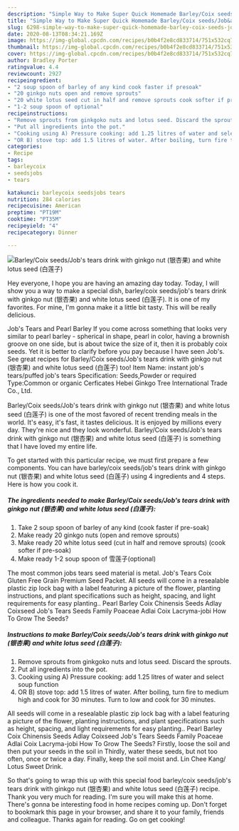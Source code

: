 ```yaml
---
description: "Simple Way to Make Super Quick Homemade Barley/Coix seeds/Job&amp;#39;s tears drink with ginkgo nut (银杏果) and white lotus seed (白莲子)"
title: "Simple Way to Make Super Quick Homemade Barley/Coix seeds/Job&amp;#39;s tears drink with ginkgo nut (银杏果) and white lotus seed (白莲子)"
slug: 6298-simple-way-to-make-super-quick-homemade-barley-coix-seeds-job-and-39-s-tears-drink-with-ginkgo-nut-and-white-lotus-seed
date: 2020-08-13T08:34:21.169Z
image: https://img-global.cpcdn.com/recipes/b0b4f2e8cd833714/751x532cq70/barleycoix-seedsjobs-tears-drink-with-ginkgo-nut-银杏果-and-white-lotus-seed-白莲子-recipe-main-photo.jpg
thumbnail: https://img-global.cpcdn.com/recipes/b0b4f2e8cd833714/751x532cq70/barleycoix-seedsjobs-tears-drink-with-ginkgo-nut-银杏果-and-white-lotus-seed-白莲子-recipe-main-photo.jpg
cover: https://img-global.cpcdn.com/recipes/b0b4f2e8cd833714/751x532cq70/barleycoix-seedsjobs-tears-drink-with-ginkgo-nut-银杏果-and-white-lotus-seed-白莲子-recipe-main-photo.jpg
author: Bradley Porter
ratingvalue: 4.4
reviewcount: 2927
recipeingredient:
- "2 soup spoon of barley of any kind cook faster if presoak"
- "20 ginkgo nuts open and remove sprouts"
- "20 white lotus seed cut in half and remove sprouts cook softer if presoak"
- "1-2 soup spoon of optional"
recipeinstructions:
- "Remove sprouts from ginkgoko nuts and lotus seed. Discard the sprouts."
- "Put all ingredients into the pot."
- "Cooking using A) Pressure cooking: add 1.25 litres of water and select soup function"
- "OR B) stove top: add 1.5 litres of water. After boiling, turn fire to medium high and cook for 30 minutes. Turn to low and cook for 30 minutes."
categories:
- Recipe
tags:
- barleycoix
- seedsjobs
- tears

katakunci: barleycoix seedsjobs tears 
nutrition: 284 calories
recipecuisine: American
preptime: "PT19M"
cooktime: "PT35M"
recipeyield: "4"
recipecategory: Dinner

---
```



![Barley/Coix seeds/Job&#39;s tears drink with ginkgo nut (银杏果) and white lotus seed (白莲子)](https://img-global.cpcdn.com/recipes/b0b4f2e8cd833714/751x532cq70/barleycoix-seedsjobs-tears-drink-with-ginkgo-nut-银杏果-and-white-lotus-seed-白莲子-recipe-main-photo.jpg)

Hey everyone, I hope you are having an amazing day today. Today, I will show you a way to make a special dish, barley/coix seeds/job&#39;s tears drink with ginkgo nut (银杏果) and white lotus seed (白莲子). It is one of my favorites. For mine, I'm gonna make it a little bit tasty. This will be really delicious.

Job&#39;s Tears and Pearl Barley If you come across something that looks very similar to pearl barley - spherical in shape, pearl in color, having a brownish groove on one side, but is about twice the size of it, then it is probably coix seeds. Yet it is better to clarify before you pay because I have seen Job&#39;s. See great recipes for Barley/Coix seeds/Job&#39;s tears drink with ginkgo nut (银杏果) and white lotus seed (白莲子) too! Item Name: instant job&#39;s tears/puffed job&#39;s tears Specification: Seeds,Powder or required Type:Common or organic Cerficates Hebei Ginkgo Tree International Trade Co., Ltd.

Barley/Coix seeds/Job&#39;s tears drink with ginkgo nut (银杏果) and white lotus seed (白莲子) is one of the most favored of recent trending meals in the world. It's easy, it's fast, it tastes delicious. It is enjoyed by millions every day. They're nice and they look wonderful. Barley/Coix seeds/Job&#39;s tears drink with ginkgo nut (银杏果) and white lotus seed (白莲子) is something that I have loved my entire life.


To get started with this particular recipe, we must first prepare a few components. You can have barley/coix seeds/job&#39;s tears drink with ginkgo nut (银杏果) and white lotus seed (白莲子) using 4 ingredients and 4 steps. Here is how you cook it.

<!--inarticleads1-->

##### The ingredients needed to make Barley/Coix seeds/Job&#39;s tears drink with ginkgo nut (银杏果) and white lotus seed (白莲子):

1. Take 2 soup spoon of barley of any kind (cook faster if pre-soak)
1. Make ready 20 ginkgo nuts (open and remove sprouts)
1. Make ready 20 white lotus seed (cut in half and remove sprouts) (cook softer if pre-soak)
1. Make ready 1-2 soup spoon of 雪莲子(optional)


The most common jobs tears seed material is metal. Job&#39;s Tears Coix Gluten Free Grain Premium Seed Packet. All seeds will come in a resealable plastic zip lock bag with a label featuring a picture of the flower, planting instructions, and plant specifications such as height, spacing, and light requirements for easy planting.. Pearl Barley Coix Chinensis Seeds Adlay Coixseed Job&#39;s Tears Seeds Family Poaceae Adlai Coix Lacryma-jobi How To Grow The Seeds? 

<!--inarticleads2-->

##### Instructions to make Barley/Coix seeds/Job&#39;s tears drink with ginkgo nut (银杏果) and white lotus seed (白莲子):

1. Remove sprouts from ginkgoko nuts and lotus seed. Discard the sprouts.
1. Put all ingredients into the pot.
1. Cooking using A) Pressure cooking: add 1.25 litres of water and select soup function
1. OR B) stove top: add 1.5 litres of water. After boiling, turn fire to medium high and cook for 30 minutes. Turn to low and cook for 30 minutes.


All seeds will come in a resealable plastic zip lock bag with a label featuring a picture of the flower, planting instructions, and plant specifications such as height, spacing, and light requirements for easy planting.. Pearl Barley Coix Chinensis Seeds Adlay Coixseed Job&#39;s Tears Seeds Family Poaceae Adlai Coix Lacryma-jobi How To Grow The Seeds? Firstly, loose the soil and then put your seeds in the soil in Thirdly, water these seeds, but not too often, once or twice a day. Finally, keep the soil moist and. Lin Chee Kang/ Lotus Sweet Drink. 

So that's going to wrap this up with this special food barley/coix seeds/job&#39;s tears drink with ginkgo nut (银杏果) and white lotus seed (白莲子) recipe. Thank you very much for reading. I'm sure you will make this at home. There's gonna be interesting food in home recipes coming up. Don't forget to bookmark this page in your browser, and share it to your family, friends and colleague. Thanks again for reading. Go on get cooking!
